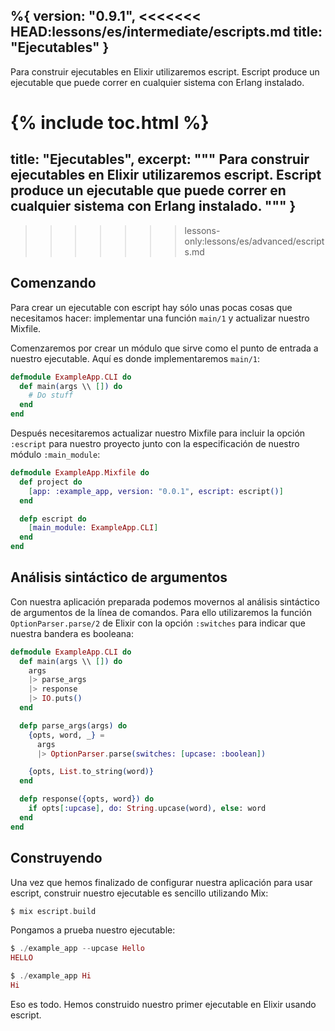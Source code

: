 %{
  version: "0.9.1",
<<<<<<< HEAD:lessons/es/intermediate/escripts.md
  title: "Ejecutables"
}
---

Para construir ejecutables en Elixir utilizaremos escript. Escript produce un ejecutable que puede correr en cualquier sistema con Erlang instalado.

{% include toc.html %}
=======
  title: "Ejecutables",
  excerpt: """
  Para construir ejecutables en Elixir utilizaremos escript. Escript produce un ejecutable que puede correr en cualquier sistema con Erlang instalado.
  """
}
---
>>>>>>> lessons-only:lessons/es/advanced/escripts.md

## Comenzando

Para crear un ejecutable con escript hay sólo unas pocas cosas que necesitamos hacer: implementar una función `main/1` y actualizar nuestro Mixfile.

Comenzaremos por crear un módulo que sirve como el punto de entrada a nuestro ejecutable. Aquí es donde implementaremos `main/1`:

```elixir
defmodule ExampleApp.CLI do
  def main(args \\ []) do
    # Do stuff
  end
end
```

Después necesitaremos actualizar nuestro Mixfile para incluir la opción `:escript` para nuestro proyecto junto con la especificación de nuestro módulo `:main_module`:

```elixir
defmodule ExampleApp.Mixfile do
  def project do
    [app: :example_app, version: "0.0.1", escript: escript()]
  end

  defp escript do
    [main_module: ExampleApp.CLI]
  end
end
```

## Análisis sintáctico de argumentos

Con nuestra aplicación preparada podemos movernos al análisis sintáctico de argumentos de la línea de comandos. Para ello utilizaremos la función `OptionParser.parse/2` de Elixir con la opción `:switches` para indicar que nuestra bandera es booleana:

```elixir
defmodule ExampleApp.CLI do
  def main(args \\ []) do
    args
    |> parse_args
    |> response
    |> IO.puts()
  end

  defp parse_args(args) do
    {opts, word, _} =
      args
      |> OptionParser.parse(switches: [upcase: :boolean])

    {opts, List.to_string(word)}
  end

  defp response({opts, word}) do
    if opts[:upcase], do: String.upcase(word), else: word
  end
end
```

## Construyendo

Una vez que hemos finalizado de configurar nuestra aplicación para usar escript, construir nuestro ejecutable es sencillo utilizando Mix:

```elixir
$ mix escript.build
```

Pongamos a prueba nuestro ejecutable:

```elixir
$ ./example_app --upcase Hello
HELLO

$ ./example_app Hi
Hi
```

Eso es todo. Hemos construido nuestro primer ejecutable en Elixir usando escript.
